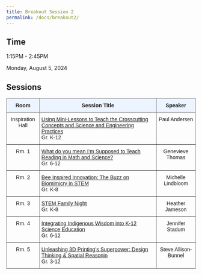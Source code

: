 ```yaml
---
title: Breakout Session 2
permalink: /docs/breakout2/
---
```


## Time

1:15PM - 2:45PM

Monday, August 5, 2024

## Sessions

<style type="text/css">
.tg  {border-collapse:collapse;border-spacing:0;}
.tg td{border-color:black;border-style:solid;border-width:1px;font-family:Arial, sans-serif;font-size:14px;
  overflow:hidden;padding:10px 5px;word-break:normal;}
.tg th{border-color:black;border-style:solid;border-width:1px;font-family:Arial, sans-serif;font-size:14px;
  font-weight:normal;overflow:hidden;padding:10px 5px;word-break:normal;}
.tg .tg-c3ow{border-color:inherit;text-align:center;vertical-align:top}
.tg .tg-5w3z{background-color:#ecf4ff;border-color:inherit;text-align:center;vertical-align:top}
.tg .tg-0pky{border-color:inherit;text-align:left;vertical-align:top}
</style>
<table class="tg">
<thead>
  <tr>
    <th class="tg-5w3z"><span style="font-weight:bold">Room</span></th>
    <th class="tg-5w3z"><span style="font-weight:bold">Session Title</span></th>
    <th class="tg-5w3z"><span style="font-weight:bold">Speaker</span></th>
  </tr>
</thead>
<tbody>
  <tr>
    <td class="tg-c3ow">Inspiration Hall</td>
    <td class="tg-0pky"><a href="https://stem-summer-institute.github.io/2024/docs/b2p1/">Using Mini-Lessons to Teach the Crosscutting Concepts and Science and Engineering Practices</a><br>Gr. K-12</td>
    <td class="tg-c3ow">Paul Andersen</td>
  </tr>
  <tr>
    <td class="tg-c3ow">Rm. 1</td>
    <td class="tg-0pky"><a href="https://stem-summer-institute.github.io/2024/docs/b2p2/">What do you mean I’m Supposed to Teach Reading in Math and Science?</a><br>Gr. 6-12</td>
    <td class="tg-c3ow">Genevieve Thomas</td>
  </tr>
  <tr>
    <td class="tg-c3ow">Rm. 2</td>
    <td class="tg-0pky"><a href="https://stem-summer-institute.github.io/2024/docs/b2p3/">Bee Inspired Innovation: The Buzz on Biomimicry in STEM</a><br>Gr. K-8</td>
    <td class="tg-c3ow">Michelle Lindbloom</td>
  </tr>
  <tr>
    <td class="tg-c3ow">Rm. 3</td>
    <td class="tg-0pky"><a href="https://stem-summer-institute.github.io/2024/docs/b2p4/">STEM Family Night</a><br>Gr. K-8</td>
    <td class="tg-c3ow">Heather Jameson</td>
  </tr>
  <tr>
    <td class="tg-c3ow">Rm. 4</td>
    <td class="tg-0pky"><a href="https://stem-summer-institute.github.io/2024/docs/b2p5/">Integrating Indigenous Wisdom into K-12 Science Education</a><br>Gr. 6-12</td>
    <td class="tg-c3ow">Jennifer Stadum</td>
  </tr>
    <tr>
    <td class="tg-c3ow">Rm. 5</td>
    <td class="tg-0pky"><a href="https://stem-summer-institute.github.io/2024/docs/b2p6/">Unleashing 3D Printing’s Superpower: Design Thinking & Spatial Reasonin</a><br>Gr. 3-12</td>
    <td class="tg-c3ow">Steve Allison-Bunnel</td>
  </tr>
</tbody>
</table>